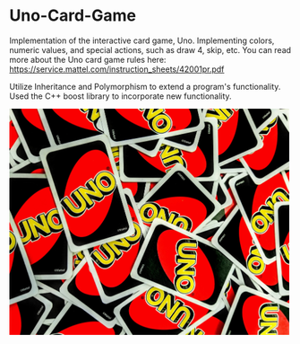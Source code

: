 # Uno-Card-Game
Implementation of the interactive card game, Uno. Implementing colors, numeric values, and special actions, such as draw 4, skip, etc. You can read more about the Uno card game rules here: https://service.mattel.com/instruction_sheets/42001pr.pdf



Utilize Inheritance and Polymorphism to extend a program's functionality. Used the C++ boost library to incorporate new functionality. 

<img src = "https://github.com/Derlin8/Uno-Card-Game/blob/main/uno.jpg?raw=true" width = 500>

